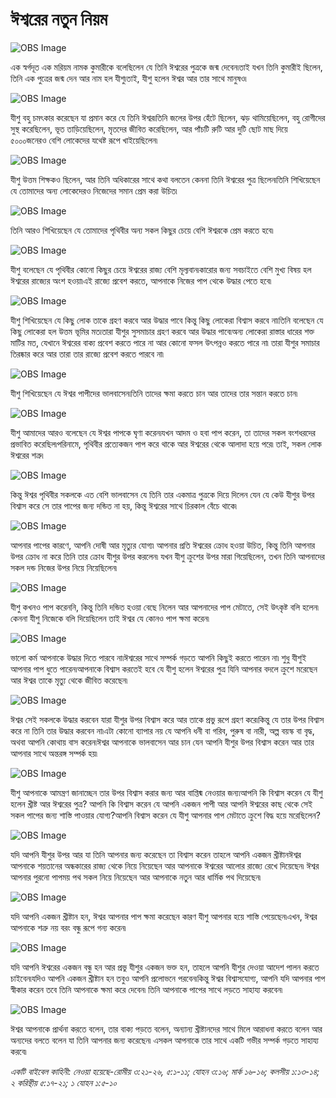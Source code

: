 # ঈশ্বরের নতুন নিয়ম

![OBS Image](https://cdn.door43.org/obs/jpg/360px/obs-en-49-01.jpg)

এক স্বর্গদূত এক মরিয়ম নামক কুমারীকে বলেছিলেন যে তিনি ঈশ্বরের পুত্রকে জন্ম দেবেন৷তাই যখন তিনি কুমারীই ছিলেন, তিনি এক পুত্রের জন্ম দেন আর নাম হল যীশু৷তাই, যীশু হলেন ঈশ্বর আর তার সাথে মানুষও৷

![OBS Image](https://cdn.door43.org/obs/jpg/360px/obs-en-49-02.jpg)

যীশু বহু চমৎকার করেছেন যা প্রমান করে যে তিনি ঈশ্বর৷তিনি জলের উপর হেঁটে ছিলেন, ঝড় থামিয়েছিলেন, বহু রোগীদের সুস্থ করেছিলেন, ভূত তাড়িয়েছিলেন, মৃতদের জীবিত করেছিলেন, আর পাঁচটি রুটি আর দুটি ছোট মাছ দিয়ে ৫০০০জনেরও বেশি লোকেদের যথেষ্ট রূপে খাইয়েছিলেন৷  

![OBS Image](https://cdn.door43.org/obs/jpg/360px/obs-en-49-03.jpg)

যীশু উত্তম শিক্ষকও ছিলেন, আর তিনি অধিকারের সাথে কথা বলতেন কেননা তিনি ঈশ্বরের পুত্র ছিলেন৷তিনি শিখিয়েছেন যে তোমাদের অন্য লোকেদেরও নিজেদের সমান প্রেম করা উচিত৷ 

![OBS Image](https://cdn.door43.org/obs/jpg/360px/obs-en-49-04.jpg)

তিনি আরও শিখিয়েছেন যে তোমাদের পৃথিবীর অন্য সকল কিছুর চেয়ে বেশি ঈশ্বরকে প্রেম করতে হবে৷ 

![OBS Image](https://cdn.door43.org/obs/jpg/360px/obs-en-49-05.jpg)

যীশু বলেছেন যে পৃথিবীর কোনো কিছুর চেয়ে ঈশ্বরের রাজ্য বেশি মূল্যবান৷কারোর জন্য সবচাইতে বেশি মুখ্য বিষয় হল ঈশ্বরের রাজ্যের অংশ হওয়া৷এই রাজ্যে প্রবেশ করতে, আপনাকে নিজের পাপ থেকে উদ্ধার পেতে হবে৷

![OBS Image](https://cdn.door43.org/obs/jpg/360px/obs-en-49-06.jpg)

যীশু শিখিয়েছেন যে কিছু লোক তাকে গ্রহণ করবে আর উদ্ধার পাবে কিন্তু কিছু লোকেরা বিশ্বাস করবে না৷তিনি বলেছেন যে কিছু লোকেরা হল উত্তম ভূমির মত৷তারা যীশুর সুসমাচার গ্রহণ করবে আর উদ্ধার পাবে৷অন্য লোকেরা রাস্তার ধারের শক্ত মাটির মত, যেখানে ঈশ্বরের বাক্য প্রবেশ করতে পারে না আর কোনো ফসল উৎপন্নও করতে পারে না৷ তারা যীশুর সমাচার তিরষ্কার করে আর তারা তার রাজ্যে প্রবেশ করতে পারবে না৷

![OBS Image](https://cdn.door43.org/obs/jpg/360px/obs-en-49-07.jpg)

যীশু শিখিয়েছেন যে ঈশ্বর পাপীদের ভালবাসেন৷তিনি তাদের ক্ষমা করতে চান আর তাদের তার সন্তান করতে চান৷

![OBS Image](https://cdn.door43.org/obs/jpg/360px/obs-en-49-08.jpg)

যীশু আমাদের আরও বলেছেন যে ঈশ্বর পাপকে ঘৃণা করেন৷যখন আদম ও হবা পাপ করেন, তা তাদের সকল বংশধরদের প্রভাবিত করেছিল৷পরিনামে, পৃথিবীর প্রত্যেকজন পাপ করে থাকে আর ঈশ্বরের থেকে আলাদা হয়ে পরে৷ তাই, সকল লোক ঈশ্বরের শত্রু৷

![OBS Image](https://cdn.door43.org/obs/jpg/360px/obs-en-49-09.jpg)

কিন্তু ঈশ্বর পৃথিবীর সকলকে এত বেশি ভালবাসেন যে তিনি তার একমাত্র পুত্রকে দিয়ে দিলেন যেন যে কেউ যীশুর উপর বিশ্বাস করে সে তার পাপের জন্য দন্ডিত না হয়, কিন্তু ঈশ্বরের সাথে চিরকাল বেঁচে থাকে৷    

![OBS Image](https://cdn.door43.org/obs/jpg/360px/obs-en-49-10.jpg)

আপনার পাপের কারণে, আপনি দোষী আর মৃত্যুর যোগ্য৷ আপনার প্রতি ঈশ্বরের ক্রোধ হওয়া উচিত, কিন্তু তিনি আপনার উপর ক্রোধ না করে তিনি তার ক্রোধ যীশুর উপর করলেন৷  যখন যীশু ক্রুশের উপর মারা গিয়েছিলেন, তখন তিনি আপনাদের সকল  দন্ড নিজের উপর নিয়ে নিয়েছিলেন৷

![OBS Image](https://cdn.door43.org/obs/jpg/360px/obs-en-49-11.jpg)

যীশু কখনও পাপ করেননি, কিন্তু তিনি দন্ডিত হওয়া বেছে নিলেন আর আপনাদের পাপ মেটাতে, সেই উৎকৃষ্ট বলি হলেন৷ কেননা যীশু নিজেকে বলি দিয়েছিলেন তাই ঈশ্বর যে কোনও পাপ ক্ষমা করেন৷

![OBS Image](https://cdn.door43.org/obs/jpg/360px/obs-en-49-12.jpg)

ভালো কর্ম আপনাকে  উদ্ধার দিতে পারবে না৷ঈশ্বরের সাথে সম্পর্ক গড়তে আপনি কিছুই করতে পারেন না৷  শুধু যীশুই আপনার পাপ ধুতে পারেন৷আপনাকে বিশ্বাস করতেই হবে যে যীশু হলেন ঈশ্বরের পুত্র যিনি আপনার বদলে ক্রুশে মরেছেন আর ঈশ্বর তাকে মৃত্যু থেকে জীবিত করেছেন৷ 

![OBS Image](https://cdn.door43.org/obs/jpg/360px/obs-en-49-13.jpg)

ঈশ্বর সেই সকলকে উদ্ধার করবেন যারা যীশুর উপর বিশ্বাস করে আর তাকে প্রভু রূপে গ্রহণ করে৷কিন্তু যে তার উপর বিশ্বাস করে না তিনি তার উদ্ধার করবেন না৷এটা কোনো ব্যাপার নয় যে আপনি ধনী বা গরিব, পুরুষ বা নারী, অল্প বয়স্ক বা বৃদ্ধ, অথবা আপনি কোথায় বাস করেন৷ঈশ্বর আপনাকে ভালবাসেন আর চান যেন আপনি যীশুর উপর বিশ্বাস করেন আর তার আপনার সাথে অন্তরঙ্গ সম্পর্ক হয়৷

![OBS Image](https://cdn.door43.org/obs/jpg/360px/obs-en-49-14.jpg)

যীশু আপনাকে আমন্ত্রণ জানাচ্ছেন তার উপর বিশ্বাস করার জন্য আর বাপ্তিষ্ম নেওয়ার জন্য৷আপনি কি বিশ্বাস করেন যে যীশু হলেন খ্রীষ্ট আর ঈশ্বরের পুত্র? আপনি কি বিশ্বাস করেন যে আপনি একজন পাপী আর আপনি ঈশ্বরের কাছ থেকে সেই সকল পাপের জন্য শাস্তি পাওয়ার যোগ্য?আপনি বিশ্বাস করেন যে যীশু আপনার পাপ মেটাতে ক্রুশে বিদ্ধ হয়ে মরেছিলেন?

![OBS Image](https://cdn.door43.org/obs/jpg/360px/obs-en-49-15.jpg)

যদি আপনি যীশুর উপর আর যা তিনি আপনার জন্য করেছেন তা বিশ্বাস করেন তাহলে আপনি একজন খ্রীষ্টানঈশ্বর আপনাকে শয়তানের অন্ধকারের রাজ্য থেকে নিয়ে নিয়েছেন আর আপনাকে ঈশ্বরের আলোর রাজ্যে রেখে দিয়েছেন৷ ঈশ্বর আপনার পুরনো পাপময় পথ সকল নিয়ে নিয়েছেন আর আপনাকে নতুন আর ধার্মিক পথ দিয়েছেন৷

![OBS Image](https://cdn.door43.org/obs/jpg/360px/obs-en-49-16.jpg)

যদি আপনি একজন খ্রীষ্টান হন, ঈশ্বর আপনার পাপ ক্ষমা করেছেন কারণ যীশু আপনার হয়ে শাস্তি পেয়েছেন৷এখন, ঈশ্বর আপনাকে শত্রু নয় বরং বন্ধু রূপে গন্য করেন৷

![OBS Image](https://cdn.door43.org/obs/jpg/360px/obs-en-49-17.jpg)

যদি আপনি ঈশ্বরের একজন বন্ধু হন আর প্রভু যীশুর একজন ভক্ত হন, তাহলে আপনি যীশুর দেওয়া আদেশ পালন করতে চাইবেন৷যদিও আপনি একজন খ্রীষ্টান হন তবুও আপনি প্রলোভনে পরবেন৷কিন্তু ঈশ্বর বিশ্বাসযোগ্য, আপনি যদি আপনার পাপ স্বীকার করেন তবে তিনি আপনাকে ক্ষমা করে দেবেন৷ তিনি আপনাকে পাপের সাথে লড়তে সাহায্য করবেন৷

![OBS Image](https://cdn.door43.org/obs/jpg/360px/obs-en-49-18.jpg)

ঈশ্বর আপনাকে প্রার্থনা করতে বলেন, তার বাক্য পড়তে বলেন, অন্যান্য খ্রীষ্টানদের সাথে মিলে আরাধনা করতে বলেন আর অন্যদের বলতে বলেন  যা তিনি আপনার জন্য করেছেন৷  এসকল আপনাকে তার সাথে একটি গভীর সম্পর্ক গড়তে সাহায্য করবে৷

_একটি বাইবেল কাহিনী: নেওয়া হয়েছে-রোমীয় ৩:২১-২৬, ৫:১-১১; যোহন ৩:১৬; মার্ক ১৬-১৬; কলসীয় ১:১৩-১৪; ২ করিন্থীয় ৫:১৭-২১; ১ যোহন ১:৫-১০_